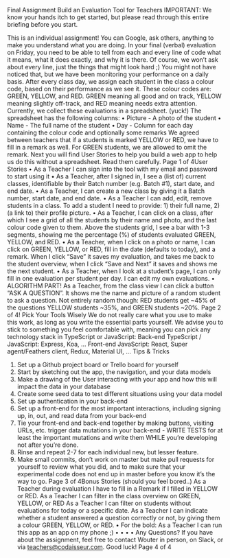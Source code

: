 Final Assignment
Build an Evaluation Tool for Teachers
IMPORTANT: We know your hands itch to get started, but please read
through this entire briefing before you start.
 
This is an individual assignment! You can Google, ask others, anything to make you
understand what you are doing. In your final (verbal) evaluation on Friday, you need to be
able to tell from each and every line of code what it means, what it does exactly, and why it is
there. Of course, we won’t ask about every line, just the things that might look hard ;)
You might not have noticed that, but we have been monitoring your performance on a daily basis.
After every class day, we assign each student in the class a colour code, based on their
performance as we see it. These colour codes are: GREEN, YELLOW, and RED. GREEN meaning
all good and on track, YELLOW meaning slightly off-track, and RED meaning needs extra
attention.
Currently, we collect these evaluations in a spreadsheet. (yuck!) The spreadsheet has the following
columns:
• Picture - A photo of the student
• Name - The full name of the student
• Day - Column for each day containing the colour code and optionally some remarks
We agreed between teachers that if a students is marked YELLOW or RED, we have to fill in a
remark as well. For GREEN students, we are allowed to omit the remark.
Next you will find User Stories to help you build a web app to help us do this without a
spreadsheet. Read them carefully.
Page 1 of 4User Stories
• As a Teacher I can sign into the tool with my email and password to start using it
• As a Teacher, after I signed in, I see a (list of) current classes, identifiable by their Batch number
(e.g. Batch #1), start date, and end date.
• As a Teacher, I can create a new class by giving it a Batch number, start date, and end date.
• As a Teacher I can add, edit, remove students in a class. To add a student I need to provide: 1)
their full name, 2) (a link to) their profile picture.
• As a Teacher, I can click on a class, after which I see a grid of all the students by their name and
photo, and the last colour code given to them. Above the students grid, I see a bar with 1-3
segments, showing me the percentage (%) of students evaluated GREEN, YELLOW, and RED.
• As a Teacher, when I click on a photo or name, I can click on GREEN, YELLOW, or RED, fill in
the date (defaults to today), and a remark. When I click “Save” it saves my evaluation, and takes
me back to the student overview, when I click “Save and Next” it saves and shows me the next
student.
• As a Teacher, when I look at a student’s page, I can only fill in one evaluation per student per
day. I can edit my own evaluations.
• ALGORITHM PART! As a Teacher, from the class view I can click a button “ASK A
QUESTION”. It shows me the name and picture of a random student to ask a question. Not
entirely random though: RED students get ~45% of the questions YELLOW students
~35%, and GREEN students ~20%.
Page 2 of 4! Pick Your Tools Wisely
We do not really care what you use to make this work, as long as you write the essential parts
yourself. We advise you to stick to something you feel comfortable with, meaning you can pick any
technology stack in TypeScript or JavaScript:
Back-end
TypeScript / JavaScript: Express, Koa, ...
Front-end
JavaScript: React, Super agent/Feathers client, Redux, Material UI, ...
Tips & Tricks
1. Set up a Github project board or Trello board for yourself
2. Start by sketching out the app, the navigation, and your data models
3. Make a drawing of the User interacting with your app and how this will impact the data in your
database
4. Create some seed data to test different situations using your data model
5. Set up authentication in your back-end
6. Set up a front-end for the most important interactions, including signing up, in, out, and read
data from your back-end
7. Tie your front-end and back-end together by making buttons, visiting URLs, etc. trigger data
mutations in your back-end - WRITE TESTS for at least the important mutations and write
them WHILE you’re developing not after you’re done.
8. Rinse and repeat 2-7 for each individual new, but lesser feature.
9. Make small commits, don’t work on master but make pull requests for yourself to review what
you did, and to make sure that your experimental code does not end up in master before you
know it’s the way to go.
Page 3 of 4Bonus Stories
(should you feel bored..)
As a Teacher during evaluation I have to fill in a Remark if I filled in YELLOW or RED.
As a Teacher I can filter in the class overview on GREEN, YELLOW, or RED
As a Teacher I can filter on students without evaluations for today or a specific date.
As a Teacher I can indicate whether a student answered a question correctly or not, by giving
them a colour GREEN, YELLOW, or RED.
• For the bold: As a Teacher I can run this app as an app on my phone ;)
•
•
•
•
Any Questions? If you have about the assignment, feel free to contact Wouter in person, on
Slack, or via teachers@codaisseur.com.
Good luck!
Page 4 of 4
